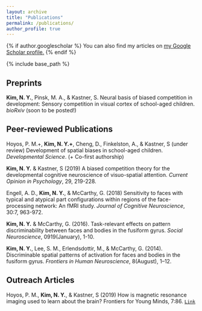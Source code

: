 ```yaml
---
layout: archive
title: "Publications"
permalink: /publications/
author_profile: true
---
```


{% if author.googlescholar %}
  You can also find my articles on <u><a href="{{author.googlescholar}}">my Google Scholar profile</a>.</u>
{% endif %}


{% include base_path %}
## Preprints

**Kim, N. Y.**, Pinsk, M. A., & Kastner, S. Neural basis of biased competition in development: Sensory competition in visual cortex of school-aged children. *bioRxiv* (soon to be posted!) 


## Peer-reviewed Publications

Hoyos, P. M.+, **Kim, N. Y.+**, Cheng, D., Finkelston, A., & Kastner, S (under review) Development of spatial
biases in school-aged children. *Developmental Science*. (+ Co-first authorship)

**Kim, N. Y.** & Kastner, S (2019) A biased competition theory for the developmental cognitive
neuroscience of visuo-spatial attention. *Current Opinion in Psychology*, 29, 219-228.

Engell, A. D., **Kim, N. Y.**, & McCarthy, G. (2018) Sensitivity to faces with typical and atypical part configurations within regions of the face-processing network: An fMRI study. *Journal of Cognitive Neuroscience*, 30:7, 963-972.

**Kim, N. Y.** & McCarthy, G. (2016). Task-relevant effects on pattern discriminability between faces and bodies in the fusiform gyrus. *Social Neuroscience*, 0919(January), 1-10.

**Kim, N. Y.**, Lee, S. M., Erlendsdottir, M., & McCarthy, G. (2014). Discriminable spatial patterns of activation for faces and bodies in the fusiform gyrus. *Frontiers in Human Neuroscience*, 8(August), 1–12.


## Outreach Articles

Hoyos, P. M., **Kim, N. Y.**, & Kastner, S (2019) How is magnetic resonance imaging used to learn
about the brain? Frontiers for Young Minds, 7:86. [`Link`](https://kids.frontiersin.org/article/10.3389/frym.2019.00086)



